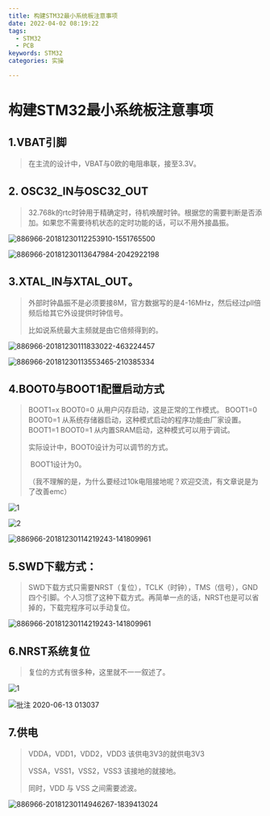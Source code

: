 ```yaml
---
title: 构建STM32最小系统板注意事项
date: 2022-04-02 08:19:22
tags:
  - STM32
  - PCB
keywords: STM32
categories: 实操

---
```






# 构建STM32最小系统板注意事项



## 1.VBAT引脚

>  在主流的设计中，VBAT与0欧的电阻串联，接至3.3V。

## 2. OSC32_IN与OSC32_OUT

> 32.768k的rtc时钟用于精确定时，待机唤醒时钟。根据您的需要判断是否添加。如果您不需要待机状态的定时功能的话，可以不用外接晶振。

![886966-20181230112253910-1551765500](https://lalalademaxiya01.oss-cn-beijing.aliyuncs.com/img20200613012319.png)

![886966-20181230113647984-2042922198](https://lalalademaxiya01.oss-cn-beijing.aliyuncs.com/img20200613012343.png)



## 3.XTAL_IN与XTAL_OUT。

> 外部时钟晶振不是必须要接8M，官方数据写的是4-16MHz，然后经过pll倍频后给其它外设提供时钟信号。
>
> 比如说系统最大主频就是由它倍频得到的。

![886966-20181230111833022-463224457](https://lalalademaxiya01.oss-cn-beijing.aliyuncs.com/img20200613012542.png)

![886966-20181230113553465-210385334](https://lalalademaxiya01.oss-cn-beijing.aliyuncs.com/img20200613012548.png)



## 4.BOOT0与BOOT1配置启动方式

> BOOT1=x BOOT0=0 从用户闪存启动，这是正常的工作模式。
> BOOT1=0 BOOT0=1 从系统存储器启动，这种模式启动的程序功能由厂家设置。
> BOOT1=1 BOOT0=1 从内置SRAM启动，这种模式可以用于调试。
>
> 实际设计中，BOOT0设计为可以调节的方式。
>
> ​           BOOT1设计为0。
>
> （我不理解的是，为什么要经过10k电阻接地呢？欢迎交流，有文章说是为了改善emc）

![1](https://lalalademaxiya01.oss-cn-beijing.aliyuncs.com/img20200613012704.png)

![2](https://lalalademaxiya01.oss-cn-beijing.aliyuncs.com/img20200613012709.png)

![886966-20181230114219243-141809961](https://lalalademaxiya01.oss-cn-beijing.aliyuncs.com/img20200613012818.png)



## 5.SWD下载方式：

>   SWD下载方式只需要NRST（复位），TCLK（时钟），TMS（信号），GND四个引脚。个人习惯了这种下载方式。再简单一点的话，NRST也是可以省掉的，下载完程序可以手动复位。

![886966-20181230114219243-141809961](https://lalalademaxiya01.oss-cn-beijing.aliyuncs.com/img20200613012855.png)



## 6.NRST系统复位

> 复位的方式有很多种，这里就不一一叙述了。

![1](https://lalalademaxiya01.oss-cn-beijing.aliyuncs.com/img20200613012938.png)

![批注 2020-06-13 013037](https://lalalademaxiya01.oss-cn-beijing.aliyuncs.com/img20200613013048.png)

## 7.供电

> VDDA，VDD1，VDD2，VDD3 该供电3V3的就供电3V3
>
>   VSSA，VSS1，VSS2，VSS3  该接地的就接地。
>
>   同时，VDD 与 VSS 之间需要滤波。

![886966-20181230114946267-1839413024](https://lalalademaxiya01.oss-cn-beijing.aliyuncs.com/img20200613013134.png)